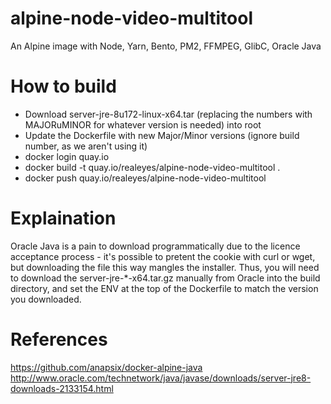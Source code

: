 # alpine-node-video-multitool
An Alpine image with Node, Yarn, Bento, PM2, FFMPEG, GlibC, Oracle Java

# How to build 
* Download server-jre-8u172-linux-x64.tar (replacing the numbers with MAJORuMINOR for whatever version is needed) into root
* Update the Dockerfile with new Major/Minor versions (ignore build number, as we aren't using it)
* docker login quay.io
* docker build -t quay.io/realeyes/alpine-node-video-multitool .
* docker push quay.io/realeyes/alpine-node-video-multitool

# Explaination 
Oracle Java is a pain to download programmatically due to the licence acceptance process - it's possible to pretent the cookie with curl or wget, but downloading the file this way mangles the installer. Thus, you will need to download the server-jre-*-x64.tar.gz manually from Oracle into the build directory, and set the ENV at the top of the Dockerfile to match the version you downloaded. 

# References
https://github.com/anapsix/docker-alpine-java
http://www.oracle.com/technetwork/java/javase/downloads/server-jre8-downloads-2133154.html
